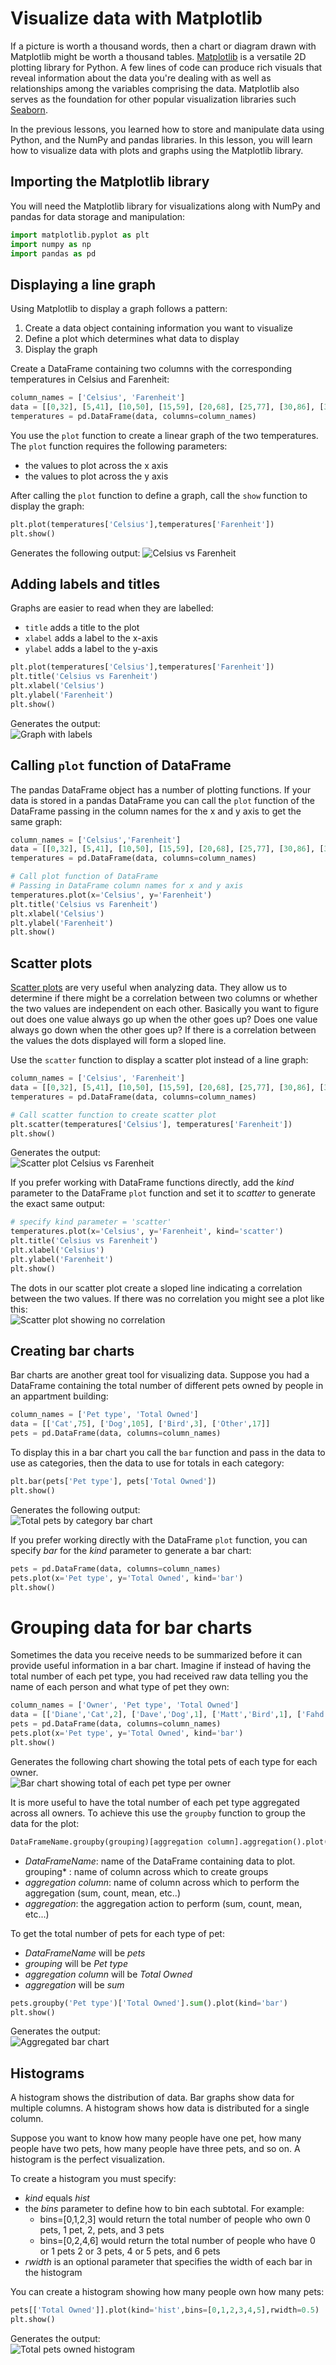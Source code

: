 # Visualize data with Matplotlib

If a picture is worth a thousand words, then a chart or diagram drawn with Matplotlib might be worth a thousand tables. [Matplotlib](https://matplotlib.org/) is a versatile 2D plotting library for Python. A few lines of code can produce rich visuals that reveal information about the data you're dealing with as well as relationships among the variables comprising the data. Matplotlib also serves as the foundation for other popular visualization libraries such [Seaborn](https://seaborn.pydata.org/).

In the previous lessons, you learned how to store and manipulate data using Python, and the NumPy and pandas libraries. In this lesson, you will learn how to visualize data with plots and graphs using the Matplotlib library.

## Importing the Matplotlib library 

You will need the Matplotlib library for visualizations along with NumPy and pandas for data storage and manipulation:

```python
import matplotlib.pyplot as plt
import numpy as np
import pandas as pd
```

## Displaying a line graph

Using Matplotlib to display a graph follows a pattern: 
 1. Create a data object containing information you want to visualize
 2. Define a plot which determines what data to display
 3. Display the graph

Create a DataFrame containing two columns with the corresponding temperatures in Celsius and Farenheit:

```python
column_names = ['Celsius', 'Farenheit']
data = [[0,32], [5,41], [10,50], [15,59], [20,68], [25,77], [30,86], [35,95]]
temperatures = pd.DataFrame(data, columns=column_names)
```

You use the `plot` function to create a linear graph of the two temperatures. The `plot` function requires the following parameters:
- the values to plot across the x axis
- the values to plot across the y axis

After calling the `plot` function to define a graph, call the `show` function to display the graph:
```python
plt.plot(temperatures['Celsius'],temperatures['Farenheit'])
plt.show()
```
Generates the following output:
![Celsius vs Farenheit](\Media\SimpleCelsiusvsFarenheit.png)

## Adding labels and titles
Graphs are easier to read when they are labelled:
- `title` adds a title to the plot
- `xlabel` adds a label to the x-axis
- `ylabel` adds a label to the y-axis

```python
plt.plot(temperatures['Celsius'],temperatures['Farenheit'])
plt.title('Celsius vs Farenheit')
plt.xlabel('Celsius')
plt.ylabel('Farenheit')
plt.show()
```
Generates the output:  
![Graph with labels](\Media\CelsiusvsFarenheitWithLabels.png)

## Calling `plot` function of DataFrame
The pandas DataFrame object has a number of plotting functions. If your data is stored in a pandas DataFrame you can call the `plot` function of the DataFrame passing in the column names for the x and y axis to get the same graph:
```python
column_names = ['Celsius','Farenheit']
data = [[0,32], [5,41], [10,50], [15,59], [20,68], [25,77], [30,86], [35,95]]
temperatures = pd.DataFrame(data, columns=column_names)

# Call plot function of DataFrame 
# Passing in DataFrame column names for x and y axis
temperatures.plot(x='Celsius', y='Farenheit')
plt.title('Celsius vs Farenheit')
plt.xlabel('Celsius')
plt.ylabel('Farenheit')
plt.show()
```

## Scatter plots
[Scatter plots](https://en.wikipedia.org/wiki/Scatter_plot) are very useful when analyzing data. They allow us to determine if there might be a correlation between two columns or whether the two values are independent on each other. Basically you want to figure out does one value always go up when the other goes up? Does one value always go down when the other goes up? If there is a correlation between the values the dots displayed will form a sloped line.

Use the `scatter` function to display a scatter plot instead of a line graph:
```python
column_names = ['Celsius', 'Farenheit']
data = [[0,32], [5,41], [10,50], [15,59], [20,68], [25,77], [30,86], [35,95]]
temperatures = pd.DataFrame(data, columns=column_names)

# Call scatter function to create scatter plot
plt.scatter(temperatures['Celsius'], temperatures['Farenheit'])
plt.show()
```
Generates the output:  
![Scatter plot Celsius vs Farenheit](\Media\scatterplotCelsiusFarenheit.png)

If you prefer working with DataFrame functions directly, add the *kind* parameter to the DataFrame `plot` function and set it to *scatter* to generate the exact same output:
```python
# specify kind parameter = 'scatter'
temperatures.plot(x='Celsius', y='Farenheit', kind='scatter') 
plt.title('Celsius vs Farenheit')
plt.xlabel('Celsius')
plt.ylabel('Farenheit')
plt.show()
```
The dots in our scatter plot create a sloped line indicating a correlation between the two values. If there was no correlation you might see a plot like this:    
![Scatter plot showing no correlation](\Media\RandomScatterPlot.png)

## Creating bar charts

Bar charts are another great tool for visualizing data. 
Suppose you had a DataFrame containing the total number of different pets owned by people in an appartment building:

```python
column_names = ['Pet type', 'Total Owned']
data = [['Cat',75], ['Dog',105], ['Bird',3], ['Other',17]]
pets = pd.DataFrame(data, columns=column_names)
```

To display this in a bar chart you call the `bar` function and pass in the data to use as categories, then the data to use for totals in each category:

```python
plt.bar(pets['Pet type'], pets['Total Owned'])
plt.show()
```

Generates the following output:  
![Total pets by category bar chart](\Media\PetsBarChart.png)  

If you prefer working directly with the DataFrame `plot` function, you can specify *bar* for the *kind* parameter to generate a bar chart:

```python
pets = pd.DataFrame(data, columns=column_names)
pets.plot(x='Pet type', y='Total Owned', kind='bar')
plt.show()
```

# Grouping data for bar charts

Sometimes the data you receive needs to be summarized before it can provide useful information in a bar chart. Imagine if instead of having the total number of each pet type, you had received raw data telling you the name of each person and what type of pet they own:

```python
column_names = ['Owner', 'Pet type', 'Total Owned']
data = [['Diane','Cat',2], ['Dave','Dog',1], ['Matt','Bird',1], ['Fahd','Cat',1]]
pets = pd.DataFrame(data, columns=column_names)
pets.plot(x='Pet type', y='Total Owned', kind='bar')
plt.show()
```
Generates the following chart showing the total pets of each type for each owner.   
![Bar chart showing total of each pet type per owner](\Media\BarChartNotHelpful.png)

It is more useful to have the total number of each pet type aggregated across all owners. To achieve this use the `groupby` function to group the data for the plot:

```python
DataFrameName.groupby(grouping)[aggregation column].aggregation().plot(kind='bar')
```

- *DataFrameName*: name of the DataFrame containing data to plot.
grouping* : name of column across which to create groups
- *aggregation column*: name of column across which to perform the aggregation (sum, count, mean, etc..)
- *aggregation*: the aggregation action to perform (sum, count, mean, etc...)

To get the total number of pets for each type of pet:
- *DataFrameName* will be *pets* 
- *grouping* will be *Pet type*
- *aggregation column* will be *Total Owned*
- *aggregation* will be *sum*

```python
pets.groupby('Pet type')['Total Owned'].sum().plot(kind='bar')
plt.show()
```

Generates the output:  
![Aggregated bar chart](\Media\AggregatedBarChartPets.png)

## Histograms

A histogram shows the distribution of data. Bar graphs show data for multiple columns. A histogram shows how data is distributed for a single column. 

Suppose you want to know how many people have one pet, how many people have two pets, how many people have three pets, and so on. A histogram is the perfect visualization.

To create a histogram you must specify: 
- *kind* equals *hist*
- the *bins* parameter to define how to bin each subtotal. For example:
    - bins=[0,1,2,3] would return the total number of people who own 0 pets, 1 pet, 2, pets, and 3 pets
    - bins=[0,2,4,6] would return the total number of people who have 0 or 1 pets 2 or 3 pets, 4 or 5 pets, and 6 pets
- *rwidth* is an optional parameter that specifies the width of each bar in the histogram

You can create a histogram showing how many people own how many pets:
```python
pets[['Total Owned']].plot(kind='hist',bins=[0,1,2,3,4,5],rwidth=0.5)
plt.show()
```
Generates the output:  
![Total pets owned histogram](\Media\PetsHistogram.png)